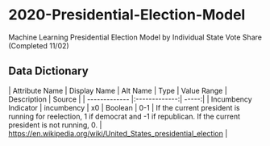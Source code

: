 # 2020-Presidential-Election-Model
Machine Learning Presidential Election Model by Individual State Vote Share (Completed 11/02)

## Data Dictionary

| Attribute Name | Display Name | Alt Name | Type | Value Range | Description | Source |
| ------------- |:-------------:| -----:|
| Incumbency Indicator | incumbency | x0 | Boolean | 0-1 | If the current president is running for reelection, 1 if democrat and -1 if republican. If the current president is not running, 0. | https://en.wikipedia.org/wiki/United_States_presidential_election |

